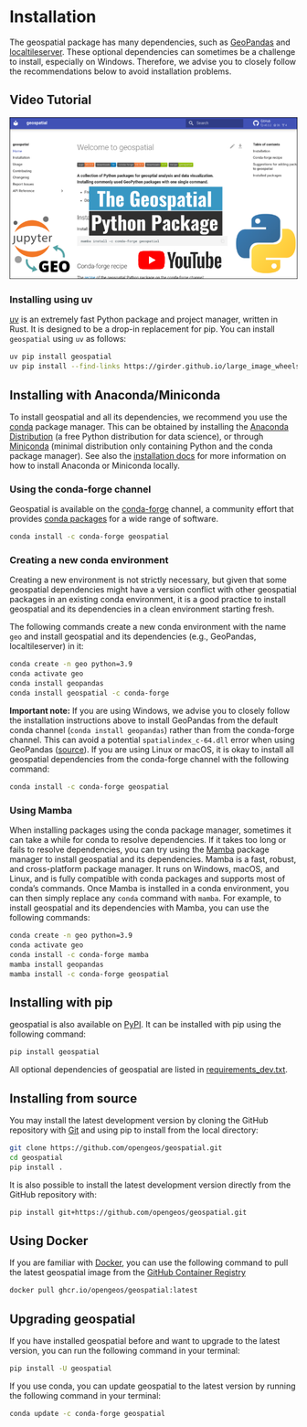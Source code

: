 # Installation

The geospatial package has many dependencies, such as [GeoPandas](https://geopandas.org) and [localtileserver](https://github.com/banesullivan/localtileserver). These optional dependencies can sometimes be a challenge to install, especially on Windows. Therefore, we advise you to closely follow the recommendations below to avoid installation problems.

## Video Tutorial

[![Introducing geospatial](images/thumbnail.png)](https://youtu.be/Y1xB7d2VbFY "Introducing geospatial")

### Installing using uv

[uv](https://docs.astral.sh/uv/) is an extremely fast Python package and project manager, written in Rust. It is designed to be a drop-in replacement for pip. You can install `geospatial` using `uv` as follows:

```bash
uv pip install geospatial
uv pip install --find-links https://girder.github.io/large_image_wheels gdal pdal pyproj
```

## Installing with Anaconda/Miniconda

To install geospatial and all its dependencies, we recommend you use the [conda](https://conda.io/en/latest) package manager. This can be obtained by installing the [Anaconda Distribution](https://www.anaconda.com/distribution) (a free Python distribution for data science), or through [Miniconda](https://docs.conda.io/en/latest/miniconda.html) (minimal distribution only containing Python and the conda package manager). See also the [installation docs](https://conda.io/docs/user-guide/install/download.html) for more information on how to install Anaconda or Miniconda locally.

### Using the conda-forge channel

Geospatial is available on the [conda-forge](https://anaconda.org/conda-forge/geospatial) channel, a community effort that provides [conda packages](https://conda-forge.org) for a wide range of software.

```bash
conda install -c conda-forge geospatial
```

### Creating a new conda environment

Creating a new environment is not strictly necessary, but given that some geospatial dependencies might have a version conflict with other geospatial packages in an existing conda environment, it is a good practice to install geospatial and its dependencies in a clean environment starting fresh.

The following commands create a new conda environment with the name `geo` and install geospatial and its dependencies (e.g., GeoPandas, localtileserver) in it:

```bash
conda create -n geo python=3.9
conda activate geo
conda install geopandas
conda install geospatial -c conda-forge
```

**Important note:** If you are using Windows, we advise you to closely follow the installation instructions above to install GeoPandas from the default conda channel (`conda install geopandas`) rather than from the conda-forge channel. This can avoid a potential `spatialindex_c-64.dll` error when using GeoPandas ([source](https://github.com/geopandas/geopandas/issues/1812)). If you are using Linux or macOS, it is okay to install all geospatial dependencies from the conda-forge channel with the following command:

```bash
conda install -c conda-forge geospatial
```

### Using Mamba

When installing packages using the conda package manager, sometimes it can take a while for conda to resolve dependencies. If it takes too long or fails to resolve dependencies, you can try using the [Mamba](https://mamba.readthedocs.io/en/latest) package manager to install geospatial and its dependencies. Mamba is a fast, robust, and cross-platform package manager. It runs on Windows, macOS, and Linux, and is fully compatible with conda packages and supports most of conda’s commands. Once Mamba is installed in a conda environment, you can then simply replace any `conda` command with `mamba`. For example, to install geospatial and its dependencies with Mamba, you can use the following commands:

```bash
conda create -n geo python=3.9
conda activate geo
conda install -c conda-forge mamba
mamba install geopandas
mamba install -c conda-forge geospatial
```

## Installing with pip

geospatial is also available on [PyPI](https://pypi.org/project/geospatial). It can be installed with pip using the following command:

```bash
pip install geospatial
```

All optional dependencies of geospatial are listed in [requirements_dev.txt](https://github.com/opengeos/geospatial/blob/master/requirements_dev.txt).

## Installing from source

You may install the latest development version by cloning the GitHub repository with [Git](https://git-scm.com) and using pip to install from the local directory:

```bash
git clone https://github.com/opengeos/geospatial.git
cd geospatial
pip install .
```

It is also possible to install the latest development version directly from the GitHub repository with:

```bash
pip install git+https://github.com/opengeos/geospatial.git
```

## Using Docker

If you are familiar with [Docker](https://www.docker.com), you can use the following command to pull the latest geospatial image from the [GitHub Container Registry](https://github.com/opengeos/geospatial/pkgs/container/geospatial)

```bash
docker pull ghcr.io/opengeos/geospatial:latest
```

## Upgrading geospatial

If you have installed geospatial before and want to upgrade to the latest version, you can run the following command in your terminal:

```bash
pip install -U geospatial
```

If you use conda, you can update geospatial to the latest version by running the following command in your terminal:

```bash
conda update -c conda-forge geospatial
```
